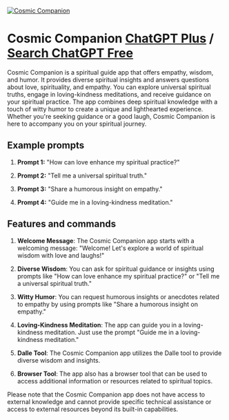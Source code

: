 
[![Cosmic Companion](https://files.oaiusercontent.com/file-JGJcS2Q09RqCTgXbGmyxxBCq?se=2123-10-19T02%3A43%3A04Z&sp=r&sv=2021-08-06&sr=b&rscc=max-age%3D31536000%2C%20immutable&rscd=attachment%3B%20filename%3Dd64032ae-7f8e-48da-8728-7f437e0d4127.png&sig=6UpLVy%2BuT08nEg4TY3tGaVcrf7Y/y2kVnhf9zG7ni9s%3D)](https://chat.openai.com/g/g-b2eazr2Ph-cosmic-companion)

# Cosmic Companion [ChatGPT Plus](https://chat.openai.com/g/g-b2eazr2Ph-cosmic-companion) / [Search ChatGPT Free](https://gptcall.net/index.html#/?search=Cosmic%20Companion)

Cosmic Companion is a spiritual guide app that offers empathy, wisdom, and humor. It provides diverse spiritual insights and answers questions about love, spirituality, and empathy. You can explore universal spiritual truths, engage in loving-kindness meditations, and receive guidance on your spiritual practice. The app combines deep spiritual knowledge with a touch of witty humor to create a unique and lighthearted experience. Whether you're seeking guidance or a good laugh, Cosmic Companion is here to accompany you on your spiritual journey.

## Example prompts

1. **Prompt 1:** "How can love enhance my spiritual practice?"

2. **Prompt 2:** "Tell me a universal spiritual truth."

3. **Prompt 3:** "Share a humorous insight on empathy."

4. **Prompt 4:** "Guide me in a loving-kindness meditation."

## Features and commands

1. **Welcome Message**: The Cosmic Companion app starts with a welcoming message: "Welcome! Let's explore a world of spiritual wisdom with love and laughs!"

2. **Diverse Wisdom**: You can ask for spiritual guidance or insights using prompts like "How can love enhance my spiritual practice?" or "Tell me a universal spiritual truth."

3. **Witty Humor**: You can request humorous insights or anecdotes related to empathy by using prompts like "Share a humorous insight on empathy."

4. **Loving-Kindness Meditation**: The app can guide you in a loving-kindness meditation. Just use the prompt "Guide me in a loving-kindness meditation."

5. **Dalle Tool**: The Cosmic Companion app utilizes the Dalle tool to provide diverse wisdom and insights.

6. **Browser Tool**: The app also has a browser tool that can be used to access additional information or resources related to spiritual topics.

Please note that the Cosmic Companion app does not have access to external knowledge and cannot provide specific technical assistance or access to external resources beyond its built-in capabilities.


